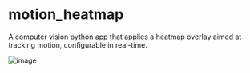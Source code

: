 # motion_heatmap
A computer vision python app that applies a heatmap overlay aimed at tracking motion, configurable in real-time.

![image](https://github.com/warrofua/motion_heatmap/assets/41028474/18f98496-0d04-4a66-8c8f-1a8f867f147a)

